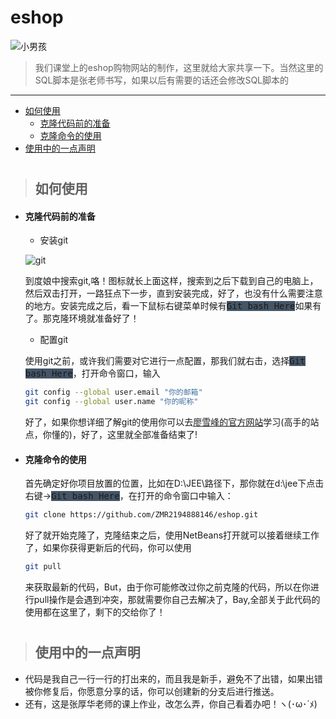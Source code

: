 # eshop
![小男孩](https://www.aboy.site/wp-content/uploads/2018/05/ABoy.png)
> 我们课堂上的eshop购物网站的制作，这里就给大家共享一下。当然这里的SQL脚本是张老师书写，如果以后有需要的话还会修改SQL脚本的

----
* [如何使用](#howtouse)
    + [克隆代码前的准备](#onready)
    + [克隆命令的使用](#usecloe)
* [使用中的一点声明](#stentcebeforuse)

#
> ### <h2 id="howtouse">如何使用</h2>
- #### 克隆代码前的准备
    - 安装git

    ![git](https://git-scm.com/favicon.ico)
    <p>到度娘中搜索git,咯！图标就长上面这样，搜索到之后下载到自己的电脑上，然后双击打开，一路狂点下一步，直到安装完成，好了，也没有什么需要注意的地方。安装完成之后，看一下鼠标右键菜单时候有<kbd><font style="background:#445566">Git bash Here</font></kbd>如果有了。那克隆环境就准备好了！</p>
    
    - 配置git
    
    <p>使用git之前，或许我们需要对它进行一点配置，那我们就右击，选择<kbd><font style="background:#445566">Git bash Here</font></kbd>，打开命令窗口，输入</p>

    ```bash
    git config --global user.email "你的邮箱"
    git config --global user.name "你的昵称"
    ```
    好了，如果你想详细了解git的使用你可以去[廖雪峰的官方网站](https://www.liaoxuefeng.com/wiki/0013739516305929606dd18361248578c67b8067c8c017b000)学习(高手的站点，你懂的)，好了，这里就全部准备结束了!
- #### 克隆命令的使用

    首先确定好你项目放置的位置，比如在D:\JEE\路径下，那你就在d:\jee下点击右键-><kbd><font style="background:#445566">Git bash Here</font></kbd>，在打开的命令窗口中输入：

    ```bash
    git clone https://github.com/ZMR2194888146/eshop.git
    ```
    好了就开始克隆了，克隆结束之后，使用NetBeans打开就可以接着继续工作了，如果你获得更新后的代码，你可以使用

    ```bash
    git pull
    ```
    来获取最新的代码，But，由于你可能修改过你之前克隆的代码，所以在你进行pull操作是会遇到冲突，那就需要你自己去解决了，Bay,全部关于此代码的使用都在这里了，剩下的交给你了！

#
> ### <h2 id="stentcebeforuse">使用中的一点声明</h2>
- 代码是我自己一行一行的打出来的，而且我是新手，避免不了出错，如果出错被你修复后，你愿意分享的话，你可以创建新的分支后进行推送。
- 还有，这是张厚华老师的课上作业，改怎么弄，你自己看着办吧！ヽ(･ω･´ﾒ)